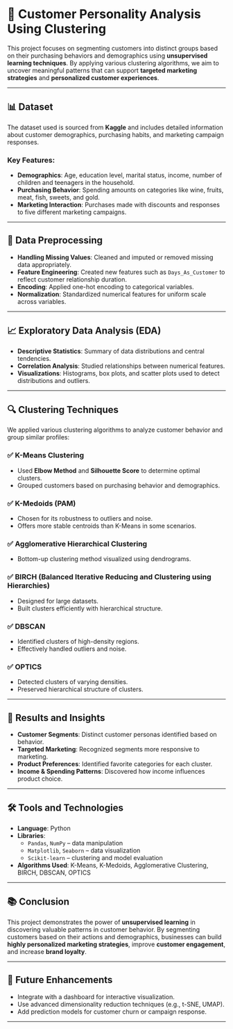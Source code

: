 # 🧠 Customer Personality Analysis Using Clustering

This project focuses on segmenting customers into distinct groups based on their purchasing behaviors and demographics using **unsupervised learning techniques**. By applying various clustering algorithms, we aim to uncover meaningful patterns that can support **targeted marketing strategies** and **personalized customer experiences**.

---

## 📊 Dataset

The dataset used is sourced from **Kaggle** and includes detailed information about customer demographics, purchasing habits, and marketing campaign responses.

### Key Features:

- **Demographics**: Age, education level, marital status, income, number of children and teenagers in the household.
- **Purchasing Behavior**: Spending amounts on categories like wine, fruits, meat, fish, sweets, and gold.
- **Marketing Interaction**: Purchases made with discounts and responses to five different marketing campaigns.

---

## 🧹 Data Preprocessing

- **Handling Missing Values**: Cleaned and imputed or removed missing data appropriately.
- **Feature Engineering**: Created new features such as `Days_As_Customer` to reflect customer relationship duration.
- **Encoding**: Applied one-hot encoding to categorical variables.
- **Normalization**: Standardized numerical features for uniform scale across variables.

---

## 📈 Exploratory Data Analysis (EDA)

- **Descriptive Statistics**: Summary of data distributions and central tendencies.
- **Correlation Analysis**: Studied relationships between numerical features.
- **Visualizations**: Histograms, box plots, and scatter plots used to detect distributions and outliers.

---

## 🔍 Clustering Techniques

We applied various clustering algorithms to analyze customer behavior and group similar profiles:

### ✅ K-Means Clustering
- Used **Elbow Method** and **Silhouette Score** to determine optimal clusters.
- Grouped customers based on purchasing behavior and demographics.

### ✅ K-Medoids (PAM)
- Chosen for its robustness to outliers and noise.
- Offers more stable centroids than K-Means in some scenarios.

### ✅ Agglomerative Hierarchical Clustering
- Bottom-up clustering method visualized using dendrograms.

### ✅ BIRCH (Balanced Iterative Reducing and Clustering using Hierarchies)
- Designed for large datasets.
- Built clusters efficiently with hierarchical structure.

### ✅ DBSCAN
- Identified clusters of high-density regions.
- Effectively handled outliers and noise.

### ✅ OPTICS
- Detected clusters of varying densities.
- Preserved hierarchical structure of clusters.

---

## 📌 Results and Insights

- **Customer Segments**: Distinct customer personas identified based on behavior.
- **Targeted Marketing**: Recognized segments more responsive to marketing.
- **Product Preferences**: Identified favorite categories for each cluster.
- **Income & Spending Patterns**: Discovered how income influences product choice.

---

## 🛠️ Tools and Technologies

- **Language**: Python
- **Libraries**: 
  - `Pandas`, `NumPy` – data manipulation
  - `Matplotlib`, `Seaborn` – data visualization
  - `Scikit-learn` – clustering and model evaluation
- **Algorithms Used**: K-Means, K-Medoids, Agglomerative Clustering, BIRCH, DBSCAN, OPTICS

---

## 📚 Conclusion

This project demonstrates the power of **unsupervised learning** in discovering valuable patterns in customer behavior. By segmenting customers based on their actions and demographics, businesses can build **highly personalized marketing strategies**, improve **customer engagement**, and increase **brand loyalty**.

---

## 📌 Future Enhancements

- Integrate with a dashboard for interactive visualization.
- Use advanced dimensionality reduction techniques (e.g., t-SNE, UMAP).
- Add prediction models for customer churn or campaign response.

---


